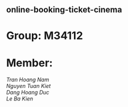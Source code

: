 ## online-booking-ticket-cinema
# Group: M34112
# Member: 
*Tran Hoang Nam* <br />
*Nguyen Tuan Kiet* <br />
*Dang Hoang Duc* <br />
*Le Ba Kien* <br />
